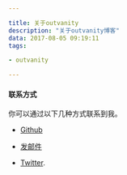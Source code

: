 ```yaml
---

title: 关于outvanity
description: "关于outvanity博客"
data: 2017-08-05 09:19:11
tags: 

- outvanity

---
```



#### 联系方式
	

你可以通过以下几种方式联系到我。

* [Github](https://github.com/outvanity)

* [发邮件](mailto:z909920082@gmail.com)

* [Twitter](https://twitter.com/outvanity).


